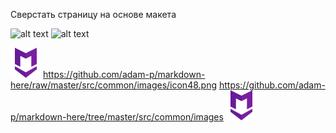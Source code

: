 Сверстать страницу на основе макета

![alt text](https://github.com/Manuilenkoart/readme/raw/master/FE-cource/html-css/img/homework-03.png "Текст заголовка логотипа 1")
![alt text](https://avatars2.githubusercontent.com/u/11632545?v=3&s=200)

<!-- https://github.com/Manuilenkoart/readme/master/FE-cource/html-css/img/homework-03.png

https://github.com/adam-p/markdown-here/tree/master/src/common/images -->

![alt-текст](https://github.com/adam-p/markdown-here/raw/master/src/common/images/icon48.png)
https://github.com/adam-p/markdown-here/raw/master/src/common/images/icon48.png
https://github.com/adam-p/markdown-here/tree/master/src/common/images
![alt-текст](https://github.com/adam-p/markdown-here/raw/master/src/common/images/icon48.png "Текст заголовка логотипа 1")
